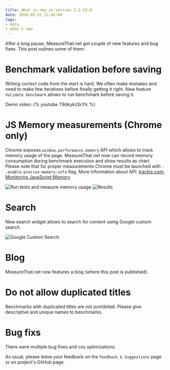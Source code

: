 ```yaml
---
title: What is new in version 1.2.53.0
date: 2018-05-22 11:41:04
tags:
- meta
- what's new
---
```

After a long pause, MeasureThat.net got couple of new features and bug fixes. This post oulines some of them:

# Benchmark validation before saving
Writing correct code from the start is hard. We often make mistakes and need to make few iterations before finally getting it right. 
New feature `Validate benchmark` allows to run benchmark before saving it. 

Demo video: 
{% youtube T9dkykzScYk %}

# JS Memory measurements (Chrome only)
Chrome exposes `window.performance.memory` API which allows to track memory usage of the page. 
MeasureThat.net now can record memory consumption during benchmark execution and show results as chart.
Please note that for proper measurements Chrome must be launched with `--enable-precise-memory-info` flag.
More information about API: [trackjs.com: Monitoring JavaScript Memory](https://trackjs.com/blog/monitoring-javascript-memory/)

![Run tests and measure memory usage](https://user-images.githubusercontent.com/3173477/40384482-88d8fb66-5db8-11e8-8cbc-71b0fd94db8e.png)
![Results](https://user-images.githubusercontent.com/3173477/40384886-b885983c-5db9-11e8-8d38-80ed9c336737.png)


# Search
 New search widget allows to search for content using Google custom search.

![Google Custom Search](https://user-images.githubusercontent.com/3173477/40384552-b92d6fea-5db8-11e8-87d9-81a5c83db9c1.png)

# Blog
MeasureThat.net now features a blog (where this post is published).

# Do not allow duplicated titles
Benchmarks with duplicated titles are not prohibited. Please give descriptive and unique names to benchmarks.


# Bug fixs
There were multiple bug fixes and css optimizations.

As usual, please leave your feedback on the `Feedback & Suggestions` page or on project's GitHub page.